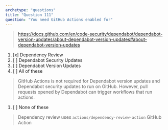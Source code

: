 ```yaml
---
archetype: "questions"
title: "Question 111"
question: "You need GitHub Actions enabled for"
---
```


> https://docs.github.com/en/code-security/dependabot/dependabot-version-updates/about-dependabot-version-updates#about-dependabot-version-updates
1. [x] Dependency Review
1. [ ] Dependabot Security Updates
1. [ ] Dependabot Version Updates
1. [ ] All of these
> GitHub Actions is not required for Dependabot version updates and Dependabot security updates to run on GitHub. However, pull requests opened by Dependabot can trigger workflows that run actions.
1. [ ] None of these
> Dependency review uses `actions/dependency-review-action` GitHub Action
